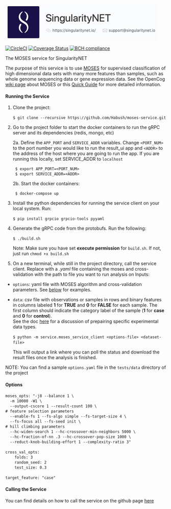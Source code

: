  [issue-template]: ../../issues/new?template=BUG_REPORT.md
[feature-template]: ../../issues/new?template=FEATURE_REQUEST.md

![singnetlogo](docs/assets/singnet-logo.jpg 'SingularityNET')


 [![CircleCI](https://circleci.com/gh/Habush/moses-service.svg?style=svg)](https://circleci.com/gh/Habush/mozi_snet_service)    [![Coverage Status](https://coveralls.io/repos/github/Habush/mozi_snet_service/badge.svg?branch=master)](https://coveralls.io/github/Habush/mozi_snet_service?branch=master)      [![BCH compliance](https://bettercodehub.com/edge/badge/Habush/mozi_snet_service?branch=master)](https://bettercodehub.com/)

The MOSES service for SingularityNET


The purpose of this service is to use [MOSES](https://github.com/opencog/moses) for supervised classification of high dimensional data sets with many more features than samples, such as whole genome sequencing data or gene expression data.  See the OpenCog [wiki page](https://wiki.opencog.org/w/Meta-Optimizing_Semantic_Evolutionary_Search) about MOSES or this [Quick Guide](https://github.com/opencog/moses/blob/master/doc/moses/QuickGuide.pdf) for more detailed information.


#### Running the Service

1. Clone the project:

    ``$ git clone --recursive https://github.com/Habush/moses-service.git``
    
2. Go to the project folder to start the docker containers to run the gRPC server and its dependencies (redis, mongo, etc)

    2a. Define the `APP_PORT` and `SERVICE_ADDR` variables. Change `<PORT_NUM>` to the port number you would like to run the result_ui app and `<ADDR>` to the address of the host where you are going to run the app. If you are running this locally, set SERVICE_ADDR to `localhost`



        $ export APP_PORT=<PORT_NUM>
        $ export SERVICE_ADDR=<ADDR>

    2b. Start the docker containers:

        $ docker-compose up

3. Install the python dependencies for running the service client on your local system. Run:

    ``$ pip install grpcio grpcio-tools pyyaml``

4. Generate the gRPC code from the protobufs. Run the following:

    ``$ ./build.sh``
    
    Note: Make sure you have set **execute permission** for `build.sh`. If not, just run `chmod +x build.sh`

5. On a new terminal, while still in the project directory, call the service client. 
    Replace **_<options file>_** with a _.yaml_ file containing the moses and cross-validation **_<dataset file>_** with the path to file you want to run analysis on
    Inputs:
  - `options`: yaml file with MOSES algorithm and cross-validation  parameters.  See [below](#options) for examples.
  - `data`: csv file with observations or samples in rows and binary features in columns labeled **1** for **TRUE** and **0** for **FALSE** for each sample.  The first column should indicate the category label of the sample (**1** for **case** and **0** for **control**).  
 See the doc [here](https://mozi-ai.github.io/moses-service/users_guide/moses-service.html) for a discussion of prepairing specific experimental data types.
    
    ``$ python -m service.moses_service_client <options-file> <dataset-file>``
    
    This will output a link where you can poll the status and download the result files once the analysis is finished.
   
   NOTE: You can find a sample `options.yaml` file in the ``tests/data`` directory of the project

#### Options
```
moses_opts: "-j8 --balance 1 \
  -m 10000 -W1 \
  --output-cscore 1 --result-count 100 \
# feature selection parameters
  --enable-fs 1 --fs-algo simple --fs-target-size 4 \
  --fs-focus all --fs-seed init \
# hill climbing parameters
  --hc-widen-search 1 --hc-crossover-min-neighbors 5000 \
  --hc-fraction-of-nn .3 --hc-crossover-pop-size 1000 \
  --reduct-knob-building-effort 1 --complexity-ratio 3"

cross_val_opts:
    folds: 3
    random_seed: 2
    test_size: 0.3

target_feature: "case"
```

#### Calling the Service

You can find details on how to call the service on the github page [here](https://mozi-ai.github.io/moses-service/users_guide/moses-service.html)
